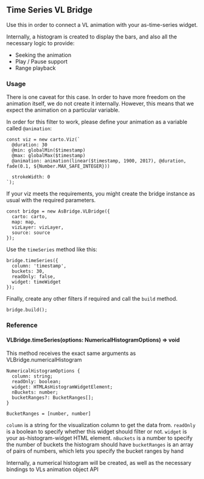 ## Time Series VL Bridge

Use this in order to connect a VL animation with your as-time-series widget.

Internally, a histogram is created to display the bars, and also all the necessary logic to provide:

- Seeking the animation
- Play / Pause support
- Range playback

### Usage

There is one caveat for this case. In order to have more freedom on the animation itself, we do not create it internally. However, this means that we expect the animation on a particular variable. 

In order for this filter to work, please define your animation as a variable called `@animation`:

```
const viz = new carto.Viz(`
  @duration: 30
  @min: globalMin($timestamp)
  @max: globalMax($timestamp)
  @animation: animation(linear($timestamp, 1900, 2017), @duration, fade(0.1, ${Number.MAX_SAFE_INTEGER}))

  strokeWidth: 0
`);
```

If your viz meets the requirements, you might create the bridge instance as usual with the required parameters.

```
const bridge = new AsBridge.VLBridge({
  carto: carto,
  map: map,
  vizLayer: vizLayer,
  source: source
});
```

Use the `timeSeries` method like this:

```
bridge.timeSeries({
  column: 'timestamp',
  buckets: 30,
  readOnly: false,
  widget: timeWidget
});
```

Finally, create any other filters if required and call the `build` method.

```
bridge.build();
```

### Reference

#### VLBridge.timeSeries(options: NumericalHistogramOptions) => void

This method receives the exact same arguments as VLBridge.numericalHistogram

```
NumericalHistogramOptions {
  column: string;
  readOnly: boolean;
  widget: HTMLAsHistogramWidgetElement;
  nBuckets: number;
  bucketRanges?: BucketRanges[];
}

BucketRanges = [number, number]
```

`column` is a string for the visualization column to get the data from.
`readOnly` is a boolean to specify whether this widget should filter or not.
`widget` is your as-histogram-widget HTML element.
`nBuckets` is a number to specify the number of buckets the histogram should have
`bucketRanges` is an array of pairs of numbers, which lets you specify the bucket ranges by hand

Internally, a numerical histogram will be created, as well as the necessary bindings to VLs animation object API
